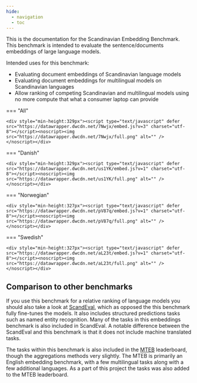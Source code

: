 ```yaml
---
hide:
  - navigation
  - toc
---
```


This is the documentation for the Scandinavian Embedding Benchmark. This benchmark is intended to evaluate the sentence/documents embeddings of large language models.

Intended uses for this benchmark:

- Evaluating document embeddings of Scandinavian language models
- Evaluating document embeddings for multilingual models on Scandinavian languages
- Allow ranking of competing Scandinavian and multilingual models using no more compute that what a consumer laptop can provide 


=== "All"
    
    <div style="min-height:329px"><script type="text/javascript" defer src="https://datawrapper.dwcdn.net/7Nwjx/embed.js?v=3" charset="utf-8"></script><noscript><img src="https://datawrapper.dwcdn.net/7Nwjx/full.png" alt="" /></noscript></div>

=== "Danish"


    <div style="min-height:329px"><script type="text/javascript" defer src="https://datawrapper.dwcdn.net/us1YK/embed.js?v=1" charset="utf-8"></script><noscript><img src="https://datawrapper.dwcdn.net/us1YK/full.png" alt="" /></noscript></div>

=== "Norwegian"

    <div style="min-height:327px"><script type="text/javascript" defer src="https://datawrapper.dwcdn.net/pV87q/embed.js?v=1" charset="utf-8"></script><noscript><img src="https://datawrapper.dwcdn.net/pV87q/full.png" alt="" /></noscript></div>

=== "Swedish"

    <div style="min-height:327px"><script type="text/javascript" defer src="https://datawrapper.dwcdn.net/aL23t/embed.js?v=1" charset="utf-8"></script><noscript><img src="https://datawrapper.dwcdn.net/aL23t/full.png" alt="" /></noscript></div>


## Comparison to other benchmarks

If you use this benchmark for a relative ranking of language models you should also take a look at [ScandEval](https://scandeval.github.io), which as opposed the this benchmark fully fine-tunes the models. It also includes structured predictions tasks such as named entity recognition. Many of the tasks in this embeddings benchmark is also included in ScandEval. A notable difference between the ScandEval and this benchmark is that it does not include machine translated tasks.

The tasks within this benchmark is also included in the [MTEB](https://huggingface.co/spaces/mteb/leaderboard) leaderboard, though the aggregations methods very slightly. The MTEB is primarily an English embedding benchmark, with a few multilingual tasks along with a few additional languages. As a part of this project the tasks was also added to the MTEB leaderboard.



